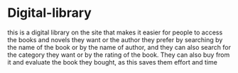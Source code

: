 # Digital-library
this is a digital library on the site that makes it easier for people to access the books and novels they want or the author they prefer by searching by the name of the book or by the name of author, and they can also search for the category they want or by the rating of the book. They can also buy from it and evaluate the book they bought, as this saves them effort and time
